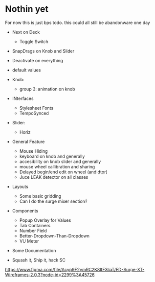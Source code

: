 # Nothin yet

For now this is just bps todo. this could all still be abandonware one day

- Next on Deck
    - Toggle Switch

- SnapDrags on Knob and Slider
- Deactivate on everything
- default values

- Knob:
    - group 3: animation on knob
- INterfaces
    - Stylesheet Fonts
    - TempoSynced
- Slider:
    - Horiz
- General Feature
    - Mouse Hiding
    - keyboard on knob and generally
    - accesibility on knob slider and generally
    - mouse wheel callibration and sharing
    - Delayed begin/end edit on wheel (and dtor)
    - Juce LEAK detector on all classes
- Layouts
    - Some basic gridding
    - Can I do the surge mixer section?
- Components
    - Popup Overlay for Values
    - Tab Containers
    - Number Field
    - Better-Dropdown-Than-Dropdown
    - VU Meter
- Some Documentation

- Squash it, Ship it, hack SC

https://www.figma.com/file/Acyp9F2ymRC2K8ltF3liaT/ED-Surge-XT-Wireframes-2.0.3?node-id=2299%3A45726
